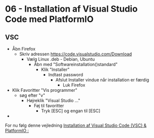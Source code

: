 # 06 - Installation af Visual Studio Code med PlatformIO 

## VSC
* Åbn Firefox
  * Skriv adressen https://code.visualstudio.com/Download
    * Vælg Linux .deb - Debian, Ubuntu
      * Åbn med "Softwareinstallation()standard"
        * Klik "Installer"
          * Indtast password
            * Afslut Installer vindue når installation er færdig
              * Luk Firefox
* Klik Favoritter "Vis programmer"
  * søg efter "v"
    * Højreklik "Visual Studio ..."
      * Føj til favoritter
        * Tryk [ESC] og engan til [ESC]
* 
For nu følg denne vejledning [Installation af Visual Studio Code (VSC) & PlatformIO :](https://github.com/sekt1953/ESP32-Seniorhus-2020-1#installation-af-visual-studio-code-vsc--platformio-)